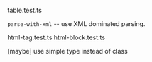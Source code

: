 table.test.ts

`parse-with-xml` -- use XML dominated parsing.

html-tag.test.ts
html-block.test.ts

[maybe] use simple type instead of class

